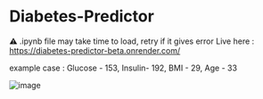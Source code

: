 # Diabetes-Predictor

⚠️ .ipynb file may take time to load, retry if it gives error 
Live here : https://diabetes-predictor-beta.onrender.com/ 

example case : Glucose - 153, Insulin- 192, BMI - 29, Age - 33


![image](https://github.com/beingaromatic/Diabetes-Predictor/assets/82792581/fd036044-d63e-4540-9b74-2f9bf36f2cdb)
